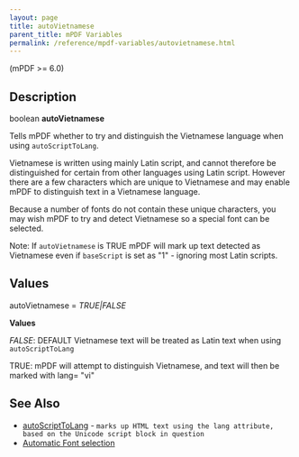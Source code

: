 ```yaml
---
layout: page
title: autoVietnamese
parent_title: mPDF Variables
permalink: /reference/mpdf-variables/autovietnamese.html
---
```


<div id="bpmbook" class="bpmbook" style="direction:ltr;">
<div class="topic_user_field">
<div id="U0">
<p>(mPDF &gt;= 6.0)</p>
<h2>Description</h2>

<div class="alert alert-info" role="alert">boolean <b>autoVietnamese</b></div>
<p>Tells mPDF whether to try and distinguish the Vietnamese language when using <code>autoScriptToLang</code>.</p>
<p>Vietnamese is written using mainly Latin script, and cannot therefore be distinguished for certain from other languages using Latin script. However there are a few characters which are unique to Vietnamese and may enable mPDF to distinguish text in a Vietnamese language.</p>
<p>Because a number of fonts do not contain these unique characters, you may wish mPDF to try and detect Vietnamese so a special font can be selected.</p>
<p>Note: If <code>autoVietnamese</code> is <span class="smallblock">TRUE</span> mPDF will mark up text detected as Vietnamese even if <code>baseScript</code> is set as "1" - ignoring most Latin scripts.</p>
<h2>Values</h2>
<p class="manual_param_dt"><span class="parameter">autoVietnamese</span> = <i><span class="smallblock">TRUE|FALSE</span></i><span class="smallblock"> 

</span></p>
<p class="manual_param_dd"><b>Values</b>

<i><span class="smallblock">FALSE</span></i>: <span class="smallblock">DEFAULT</span> Vietnamese text will be treated as Latin text when using <code>autoScriptToLang</code>

<span class="smallblock">TRUE: </span>mPDF will attempt to distinguish Vietnamese, and text will then be marked with lang= "vi"</p>
<h2>See Also</h2>
<ul>
<li class="manual_boxlist"><a href="/reference/mpdf-variables/autoscripttolang.html">autoScriptToLang</a> - <code><span class="code">marks up HTML text using the lang attribute, based on the Unicode script block in question</code></span></li>
<li class="manual_boxlist"><a href="/fonts-languages/automatic-font-selection.html">Automatic Font selection</a> </li>
</ul>
</div>
</div>


